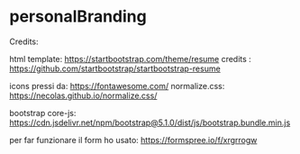# personalBranding

Credits: 

html template: https://startbootstrap.com/theme/resume
credits : https://github.com/startbootstrap/startbootstrap-resume

icons pressi da: https://fontawesome.com/
normalize.css: https://necolas.github.io/normalize.css/

bootstrap core-js: https://cdn.jsdelivr.net/npm/bootstrap@5.1.0/dist/js/bootstrap.bundle.min.js

per far funzionare il form ho usato: https://formspree.io/f/xrgrrogw
